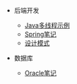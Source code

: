 - 后端开发

  - [Java多线程示例](DevOps/JavaThread.md)
  - [Spring笔记](DevOps/SpringNote.md)
  - [设计模式](DevOps/DesignPattern.md)

- 数据库

   - [Oracle笔记](DevOps/OracleNote.md)
